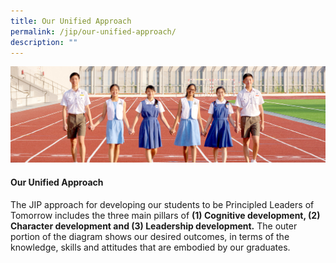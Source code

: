 ```yaml
---
title: Our Unified Approach
permalink: /jip/our-unified-approach/
description: ""
---
```

![](/images/01%20Banner%20Photos/03%20subpage%20JIP.jpg)

#### **Our Unified Approach**

The JIP approach for developing our students to be Principled Leaders of Tomorrow includes the three main pillars of **(1) Cognitive development, (2) Character development and (3) Leadership development.** The outer portion of the diagram shows our desired outcomes, in terms of the knowledge, skills and attitudes that are embodied by our graduates.